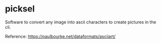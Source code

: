 # picksel
Software to convert any image into ascii characters to create pictures in the cli.

Reference: https://paulbourke.net/dataformats/asciiart/
